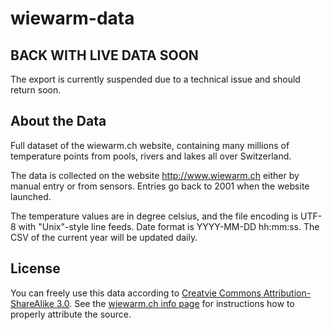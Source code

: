 # wiewarm-data

## BACK WITH LIVE DATA SOON

The export is currently suspended due to a technical issue and should return soon.

## About the Data

Full dataset of the wiewarm.ch website, containing many millions of temperature points from pools, rivers and lakes all over Switzerland.

The data is collected on the website http://www.wiewarm.ch either by manual entry or from sensors. Entries go back to 2001 when the website launched.

The temperature values are in degree celsius, and the file encoding is UTF-8 with "Unix"-style line feeds. Date format is YYYY-MM-DD hh:mm:ss. The CSV of the current year will be updated daily.

## License

You can freely use this data according to [Creatvie Commons Attribution-ShareAlike 3.0](http://creativecommons.org/licenses/by-sa/3.0/). See the [wiewarm.ch info page](http://www.wiewarm.ch/info) for instructions how to properly attribute the source.


